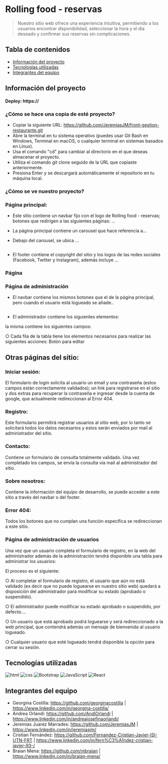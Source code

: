# Rolling food - reservas
> Nuestro sitio web ofrece una experiencia intuitiva, permitiendo a los usuarios encontrar disponibilidad, seleccionar la hora y el día deseado y confirmar sus reservas sin complicaciones.

## Tabla de contenidos
* [Información del proyecto](#informacion)
* [Tecnologías utilizadas](#tecnologias)
* [Integrantes del equipo](#integrantes)

## Información del proyecto <a name="informacion"></a> 
  #### Deploy: https://
  
  ### ¿Cómo se hace una copia de esté proyecto?
  - Copiar la siguiente URL: https://github.com/JeremiasJM/front-gestion-restaurante.git
  - Abre la terminal en tu sistema operativo (puedes usar Git Bash en Windows, Terminal en macOS, o cualquier terminal en sistemas basados en Linux).
  - Usa el comando "cd" para cambiar al directorio en el que deseas almacenar el proyecto.
  - Utiliza el comando git clone seguido de la URL que copiaste anteriormente.
  - Presiona Enter y se descargará automáticamente el repositorio en tu máquina local.

  ### ¿Cómo se ve nuestro proyecto?
  ### Página principal:
  - Este sitio contiene un navbar fijo con el logo de Rolling food - reservas; botones que redirigen a las siguientes páginas: ...
  - La página principal contiene un carousel que hace referencia a...
  - Debajo del carousel, se ubica ...
    
    <img src= ""></img>
    
  - El footer contiene el copyright del sitio y los logos de las redes sociales (Facebook, Twitter y Instagram), además incluye ...
    
### Página 

### Página de administración
- El navbar contiene los mismos botones que el de la página principal, pero cuando el usuario está logueado se añade..

<img src= ""></img>

- El administrador contiene los siguientes elementos:

 la misma contiene los siguientes campos:


○ Cada fila de la tabla tiene los elementos necesarios para realizar las siguientes
acciones: 
Botón para editar 

## Otras páginas del sitio:

### Iniciar sesión: 
El formulario de login solicita al usuario un email y una contraseña (estos campos están correctamente validados); un link para registrarse en el sitio y dos extras para recuperar la contraseña e ingresar desde la cuenta de google, que actualmente redireccionan al Error 404.

### Registro: 
Este formulario permitirá registrar usuarios al sitio web, por lo tanto se solicitará todos los datos necesarios y estos serán enviados por mail al administrador del sitio.

### Contacto: 
Contiene un formulario de consulta totalmente validado. Una vez completado los campos, se envía la consulta vía mail al administrador del sitio.

### Sobre nosotros: 
Contiene la información del equipo de desarrollo, se puede acceder a este sitio a través del navbar o del footer.

### Error 404: 
Todos los botones que no cumplan una función específica se redireccionan a este sitio.

### Página de administración de usuarios
Una vez que un usuario completa el formulario de registro, en la web del administrador además de la administración  tendrá disponible una
tabla para administrar los usuarios:

El proceso es el siguiente:

○ Al completar el formulario de registro, el usuario que aún no está validado (es decir que no puede loguearse en nuestro sitio web) quedará a disposición del administrador para modificar su estado (aprobado o suspendido).

○ El administrador puede modificar su estado aprobado o suspendido, por defecto....

○ Un usuario que está aprobado podrá loguearse y será redireccionado a la web principal, que contendrá además un mensaje de bienvenida al usuario logueado.

○ Cualquier usuario que esté logueado tendrá disponible la opción para cerrar su sesión.


## Tecnologías utilizadas <a name="tecnologias"></a>

<img alt="html" src="https://img.shields.io/badge/HTML5-E34F26?style=for-the-badge&logo=html5&logoColor=white">
<img alt="css" src="https://img.shields.io/badge/CSS3-1572B6?style=for-the-badge&logo=css3&logoColor=white">
<img alt="Bootstrap" src="https://img.shields.io/badge/Bootstrap-563D7C?style=for-the-badge&logo=bootstrap&logoColor=white">
<img alt="JavaScript" src="https://img.shields.io/badge/JavaScript-323330?style=for-the-badge&logo=javascript&logoColor=F7DF1E">
<img alt="React" src="https://img.shields.io/badge/react-%2320232a.svg?style=for-the-badge&logo=react&logoColor=%2361DAFB"/>

## Integrantes del equipo <a name="integrantes"></a>
- Georgina Costilla: https://github.com/georginacostilla | https://www.linkedin.com/in/georgina-costilla/
- Andrea Orlandi: https://github.com/AndiOrlandi | https://www.linkedin.com/in/andreajosefinaorlandi/
- Jeremias Juarez Marrades: https://github.com/JeremiasJM | https://www.linkedin.com/in/jeremiasjm/
- Cristian Fernández: https://github.com/Fernandez-Cristian-Javier-ISI-UTN-FRT | https://www.linkedin.com/in/fern%C3%A1ndez-cristian-javier-93-/
- Braian Mena: https://github.com/mbraian | https://www.linkedin.com/in/braian-mena/
